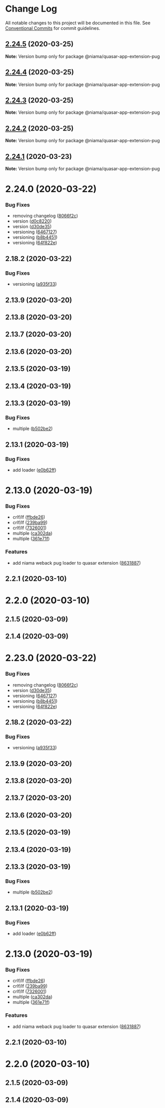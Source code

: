 # Change Log

All notable changes to this project will be documented in this file.
See [Conventional Commits](https://conventionalcommits.org) for commit guidelines.

## [2.24.5](https://github.com/niama-strategies/niama/compare/@niama/quasar-app-extension-pug@2.24.4...@niama/quasar-app-extension-pug@2.24.5) (2020-03-25)

**Note:** Version bump only for package @niama/quasar-app-extension-pug





## [2.24.4](https://github.com/niama-strategies/niama/compare/@niama/quasar-app-extension-pug@2.24.3...@niama/quasar-app-extension-pug@2.24.4) (2020-03-25)

**Note:** Version bump only for package @niama/quasar-app-extension-pug





## [2.24.3](https://github.com/niama-strategies/niama/compare/@niama/quasar-app-extension-pug@2.24.2...@niama/quasar-app-extension-pug@2.24.3) (2020-03-25)

**Note:** Version bump only for package @niama/quasar-app-extension-pug





## [2.24.2](https://github.com/niama-strategies/niama/compare/@niama/quasar-app-extension-pug@2.24.1...@niama/quasar-app-extension-pug@2.24.2) (2020-03-25)

**Note:** Version bump only for package @niama/quasar-app-extension-pug





## [2.24.1](https://github.com/niama-strategies/niama/compare/@niama/quasar-app-extension-pug@2.24.0...@niama/quasar-app-extension-pug@2.24.1) (2020-03-23)

**Note:** Version bump only for package @niama/quasar-app-extension-pug





# 2.24.0 (2020-03-22)


### Bug Fixes

* removing changelog ([8066f2c](https://github.com/niama-strategies/niama/commit/8066f2c143a8e93600d5dab4ab313501e81f7a82))
* version ([d0c8220](https://github.com/niama-strategies/niama/commit/d0c822081680fe0106ebe9b8dd30ce769d102759))
* version ([d30de35](https://github.com/niama-strategies/niama/commit/d30de355da29ccd03916cddcd532e543e5906d0d))
* versioning ([6467127](https://github.com/niama-strategies/niama/commit/6467127550c6c1bfbc0d43ab4d83906695d9d732))
* versioning ([b8b4451](https://github.com/niama-strategies/niama/commit/b8b4451838e52d15bdc6e02569da78931426be35))
* versioning ([64f822e](https://github.com/niama-strategies/niama/commit/64f822e1d34a588d57a382d15ff4f7335aa854f4))



## 2.18.2 (2020-03-22)


### Bug Fixes

* versioning ([a935f33](https://github.com/niama-strategies/niama/commit/a935f33081206a16ee188641c71eba1460f57466))



## 2.13.9 (2020-03-20)



## 2.13.8 (2020-03-20)



## 2.13.7 (2020-03-20)



## 2.13.6 (2020-03-20)



## 2.13.5 (2020-03-19)



## 2.13.4 (2020-03-19)



## 2.13.3 (2020-03-19)


### Bug Fixes

* multiple ([b502be2](https://github.com/niama-strategies/niama/commit/b502be2407237251b44532287d823f780608ebeb))



## 2.13.1 (2020-03-19)


### Bug Fixes

* add loader ([e0b62ff](https://github.com/niama-strategies/niama/commit/e0b62ffa10ab8bee48086553cef300fc7398e794))



# 2.13.0 (2020-03-19)


### Bug Fixes

* crlf/lf ([ffbde26](https://github.com/niama-strategies/niama/commit/ffbde26830f364ead6ffabe69980c0ac94a3c6e7))
* crlf/lf ([239ba99](https://github.com/niama-strategies/niama/commit/239ba992521b0717c66c683fffc0c84196af399a))
* crlf/lf ([7326001](https://github.com/niama-strategies/niama/commit/732600154d39f089aec2ba0ce0ad3cc60d5faa55))
* multiple ([ca302da](https://github.com/niama-strategies/niama/commit/ca302da3ce4d56964595287d74e7f1d1761451f1))
* multiple ([361e71f](https://github.com/niama-strategies/niama/commit/361e71f9caafeda407deafd47d0980cc7bb4c3bb))


### Features

* add niama weback pug loader to quasar extension ([8631887](https://github.com/niama-strategies/niama/commit/8631887165c108be7bf6e61a170b7e75974a18f3))



## 2.2.1 (2020-03-10)



# 2.2.0 (2020-03-10)



## 2.1.5 (2020-03-09)



## 2.1.4 (2020-03-09)





# 2.23.0 (2020-03-22)


### Bug Fixes

* removing changelog ([8066f2c](https://github.com/niama-strategies/niama/commit/8066f2c143a8e93600d5dab4ab313501e81f7a82))
* version ([d30de35](https://github.com/niama-strategies/niama/commit/d30de355da29ccd03916cddcd532e543e5906d0d))
* versioning ([6467127](https://github.com/niama-strategies/niama/commit/6467127550c6c1bfbc0d43ab4d83906695d9d732))
* versioning ([b8b4451](https://github.com/niama-strategies/niama/commit/b8b4451838e52d15bdc6e02569da78931426be35))
* versioning ([64f822e](https://github.com/niama-strategies/niama/commit/64f822e1d34a588d57a382d15ff4f7335aa854f4))



## 2.18.2 (2020-03-22)


### Bug Fixes

* versioning ([a935f33](https://github.com/niama-strategies/niama/commit/a935f33081206a16ee188641c71eba1460f57466))



## 2.13.9 (2020-03-20)



## 2.13.8 (2020-03-20)



## 2.13.7 (2020-03-20)



## 2.13.6 (2020-03-20)



## 2.13.5 (2020-03-19)



## 2.13.4 (2020-03-19)



## 2.13.3 (2020-03-19)


### Bug Fixes

* multiple ([b502be2](https://github.com/niama-strategies/niama/commit/b502be2407237251b44532287d823f780608ebeb))



## 2.13.1 (2020-03-19)


### Bug Fixes

* add loader ([e0b62ff](https://github.com/niama-strategies/niama/commit/e0b62ffa10ab8bee48086553cef300fc7398e794))



# 2.13.0 (2020-03-19)


### Bug Fixes

* crlf/lf ([ffbde26](https://github.com/niama-strategies/niama/commit/ffbde26830f364ead6ffabe69980c0ac94a3c6e7))
* crlf/lf ([239ba99](https://github.com/niama-strategies/niama/commit/239ba992521b0717c66c683fffc0c84196af399a))
* crlf/lf ([7326001](https://github.com/niama-strategies/niama/commit/732600154d39f089aec2ba0ce0ad3cc60d5faa55))
* multiple ([ca302da](https://github.com/niama-strategies/niama/commit/ca302da3ce4d56964595287d74e7f1d1761451f1))
* multiple ([361e71f](https://github.com/niama-strategies/niama/commit/361e71f9caafeda407deafd47d0980cc7bb4c3bb))


### Features

* add niama weback pug loader to quasar extension ([8631887](https://github.com/niama-strategies/niama/commit/8631887165c108be7bf6e61a170b7e75974a18f3))



## 2.2.1 (2020-03-10)



# 2.2.0 (2020-03-10)



## 2.1.5 (2020-03-09)



## 2.1.4 (2020-03-09)
